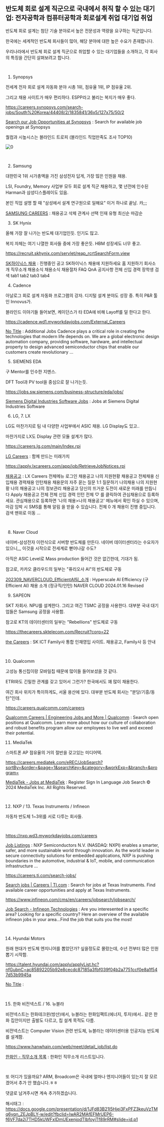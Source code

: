 ## 반도체 회로 설계 직군으로 국내에서 취직 할 수 있는 대기업: 전자공학과 컴퓨터공학과 회로설계 취업 대기업 취업

반도체 회로 설계는 첨단 기술 분야로서 높은 전문성과 역량을 요구하는 직군입니다.

한국에는 세계적인 반도체 회사들이 많아, 해당 분야에 대한 높은 수요가 존재합니다.

우리나라에서 반도체 회로 설계 직군으로 취업할 수 있는 대기업들을 소개하고, 각 회사의 특징을 간단히 살펴보려고 합니다.

​

1. Synopsys

전세계 전자 회로 설계 자동화 분야 시총 1위, 점유율 1위, IP 점유율 2위.

그리고 채용 사이트가 매우 편리하다. ESPP라고 불리는 복지가 매우 좋다.

https://careers.synopsys.com/search-jobs/South%20Korea/44408/2/1835841/36x5/127x75/50/2

[Search our Job Opportunities at Synopsys](https://careers.synopsys.com/search-jobs/South%20Korea/44408/2/1835841/36x5/127x75/50/2) : Search for available job openings at Synopsys

퀄컴과 시높시스는 블라인드 트로피 (블라인드 직업만족도 조사 TOP10)

![0](/asset/img/223377756111/0.png)

​

2. Samsung

대한민국 1위  시가총액을 가진 삼성전자 답게, 가장 많은 인원을 채용.

LSI, Foundry, Memory 사업부 모두 회로 설계 직군 채용하고, 몇 년전에 인수된 Harman과 삼성디스플레이도 있음.

본인 직업 설명 할 때 "삼성에서 설계 연구원으로 일해요" 이거 하나로 끝남. 캬;;;

[SAMSUNG CAREERS](https://www.samsungcareers.com/hr/) : 채용공고 삭제 관계사 선택 인재 유형 최신순 마감순

3. SK Hynix

올해 가장 잘 나가는 반도체 대기업인듯. 인기도 많고.

복지 자체는 여기 나열한 회사들 중에 가장 좋은듯. HBM 성장세도 너무 좋고.

https://recruit.skhynix.com/servlet/reap_rcrtSearchForm.view

[SK하이닉스 채용](https://recruit.skhynix.com/servlet/reap_rcrtSearchForm.view) : 진행중인 공고 SK하이닉스 채용에 지원하세요 홈 지원하기 회사소개 직무소개 채용소식 채용소식 채용절차 FAQ QnA 공지사항 전체 신입 경력 장학생 검색 tab1 tab2 tab3 tab4

4. Cadence

아날로그 회로 설계 자동화 프로그램의 강자. 디지털 설계 분야도 성장 중. 특히 P&R 툴인 Innovus가.

블라인드 이야기들 들어보면, 케이던스가 타 EDA에 비해 Layoff를 덜 한다고 한다.

https://cadence.wd1.myworkdayjobs.com/External_Careers

[No Title](https://cadence.wd1.myworkdayjobs.com/External_Careers) : Additional Jobs Cadence plays a critical role in creating the technologies that modern life depends on. We are a global electronic design automation company, providing software, hardware, and intellectual property to design advanced semiconductor chips that enable our customers create revolutionary ...

5. SIEMENS EDA

구 Mentor를 인수한 지멘스.

DFT Tool과 PV tool을 중심으로 잘 나가는듯.

https://jobs.sw.siemens.com/business-structure/eda/jobs/

[Siemens Digital Industries Software Jobs](https://jobs.sw.siemens.com/business-structure/eda/jobs/) : Jobs at Siemens Digital Industries Software

6. LG, 7. LX

LG도 마찬가지로 팀 내 다양한 사업부에서 ASIC 채용. LG Display도 있고..

마찬가지로 LX도 Display 관련 모듈 설계가 많다.

https://careers.lg.com/main/Index.rpi

[LG Careers](https://careers.lg.com/main/Index.rpi) : 함께 만드는 미래가치

https://apply.lxcareers.com/app/job/RetrieveJobNotices.rpi

[채용공고](https://apply.lxcareers.com/app/job/RetrieveJobNotices.rpi) : LX Careers 전체메뉴 로그인 채용공고 나의 지원현황 채용공고 전체채용 신입채용 경력채용 인턴채용 채용문의 자주 묻는 질문 1:1 질문하기 나의채용 나의 지원현황 나의 채용공고 나의 정보관리 채용공고 당신의 뜨거운 도전이 새로운 미래를 만듭니다 Apply 채용공고 전체 전체 신입 경력 인턴 전체 ♡ 를 클릭하여 관심채용으로 등록하세요. 관심채용으로 등록하면 '나의 채용>나의 채용공고' 메뉴에서 확인 하실 수 있으며, 마감 임박 시 SMS를 통해 알림 을 받을 수 있습니다. 전체 0 개 채용이 진행 중입니다. 검색 맨위로 이동 ...

​

8. Naver Cloud

네이버-삼성전자 이런식으로 서버향 반도체를 만든다. 네이버 데이터센터라는 수요자가 있으니,,, 이것을 시작으로 전세계로 뻗어나갈 수도?

아직은 ASIC Level로 Mass production 들어간 것은 없긴한데, 기대가 됨.

참고로, 카카오 클라우드의 일부는 "퓨리오사 AI"의 반도체로 구동

[202309_NAVERCLOUD_EfficientAI팀_소개](https://docs.google.com/presentation/d/1JFd83B21I5Hjej3FxPFZ3keuVzTMq6yqn_ZEJpBLY-w/edit?fbclid=IwAR2MAfEFMrUEP6-f6VF7da2i7THD5kUWFxIDmUExenjodTIbfoyjTf89rRM#slide=id.p1) : Hyperscale AI Efficiency (구 Efficient AI) 채용 소개 (정규직/인턴) NAVER CLOUD 2024.01.16 Revised

9. SAPEON

SKT 자회사. NPU를 설계한다. 그리고 여긴 TSMC 공정을 사용한다. 대부분 국내 대기업들은 Samsung 공정을 사용함.

참고로 KT의 데이터센터의 일부는 "Rebellions" 반도체로 구동

https://thecareers.sktelecom.com/Recruit?corp=22

[the Careers](https://thecareers.sktelecom.com/Recruit?corp=22) : SK ICT Family사 통합 인재영입 사이트. 채용공고, Family사 등 안내

​

10. Qualcomm

고성능 통신칩이랑 모바일칩 때문에 많이들 들어보셨을 것 같다.

ETRI와도 긴밀한 관계를 갖고 있어서 그런가? 한국에서도 꽤 많이 채용한다.

여긴 회사 위치가 특이하게도, 서울 용산에 있다. 대부분 반도체 회사는 "분당/기흥/동탄"인데.

https://careers.qualcomm.com/careers

[Qualcomm Careers | Engineering Jobs and More | Qualcomm](https://careers.qualcomm.com/careers) : Search open positions at Qualcomm. Learn more about how our culture of collaboration and robust benefits program allow our employees to live well and exceed their potential.

11. MediaTek

스마트폰 AP 점유율의 거의 절반을 갖고있는 미디어텍.

https://careers.mediatek.com/eREC/JobSearch?sortBy=&order=&page=1&searchKey=&category=&workExp=&branch=&program=

[MediaTek - Jobs at MediaTek](https://careers.mediatek.com/eREC/JobSearch?sortBy=&order=&page=1&searchKey=&category=&workExp=&branch=&program=) : Register Sign In Language Job Search © 2024 MediaTek Inc. All Rights Reserved.

​

12. NXP / 13. Texas Instruments / Infineon

자동차 반도체 1~3위를 서로 다투는 회사들.

​

https://nxp.wd3.myworkdayjobs.com/careers

[Job Listings](https://nxp.wd3.myworkdayjobs.com/careers) : NXP Semiconductors N.V. (NASDAQ: NXPI) enables a smarter, safer, and more sustainable world through innovation. As the world leader in secure connectivity solutions for embedded applications, NXP is pushing boundaries in the automotive, industrial & IoT, mobile, and communication infrastructure ...

https://careers.ti.com/search-jobs/

[Search jobs | Careers | TI.com](https://careers.ti.com/search-jobs/) : Search for jobs at Texas Instruments. Find available career opportunities and apply at Texas Instruments.

https://www.infineon.com/cms/en/careers/jobsearch/jobsearch/

[Job Search - Infineon Technologies](https://www.infineon.com/cms/en/careers/jobsearch/jobsearch/) : Are you interesented in a specific area? Looking for a specific country? Here an overview of the available infineon jobs in your area...Find the job that suits you the most!

​

14. Hyundai Motors

원래 현대가 반도체 엔지니어를 뽑았던가? 싶을정도로 몰랐는데, 수년 전부터 많은 인원 뽑기 시작함.

https://talent.hyundai.com/apply/applyList.hc?nfGubnC=ac85892205b92e8cecdc87185a3fbf039f04b2a7751ccf0e8a1f547d53b9945a

[No Title](https://talent.hyundai.com/apply/applyList.hc?nfGubnC=ac85892205b92e8cecdc87185a3fbf039f04b2a7751ccf0e8a1f547d53b9945a) : 

​

15. 한화 비전넥스트 / 16. 뉴블라

비전넥스트는 한화테크윈(방산)에서, 뉴블라는 한화임팩트(에너지, 투자)에서.. 같은 한화 집안이지만 출발도 다르고, 칩 설계 목적도 다름.

비전넥스트는 Computer Vision 관련 반도체, 뉴블라는 데이터센터용 인공지능 반도체를 설계함.

https://www.hanwhain.com/web/meet/detail_job/list.do

[한화인 - 직무소개 목록](https://www.hanwhain.com/web/meet/detail_job/list.do) : 한화인 직무소개 리스트입니다.

​

또 어디가 있을까요? ARM, Broadcom은 국내에 얼마나 엔지니어들이 있는지 잘 모르겠어서 추가 안 했습니다.ㅎㅎ

댓글로 남겨주시면 계속 추가하겠습니다.

 해시태그 : https://docs.google.com/presentation/d/1JFd83B21I5Hjej3FxPFZ3keuVzTMq6yqn_ZEJpBLY-w/edit?fbclid=IwAR2MAfEFMrUEP6-f6VF7da2i7THD5kUWFxIDmUExenjodTIbfoyjTf89rRM#slide=id.p1